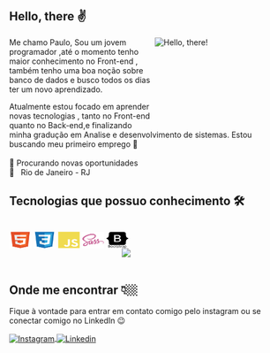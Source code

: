 ## Hello, there ✌
<a href="#">
<img src="https://media1.tenor.com/images/a7bd6b94430c1e66148d580209e377c5/tenor.gif?itemid=5043108" title="hello" width="240" height="160" align="right" padding-left='20px' alt="Hello, there!">
</a>

Me chamo Paulo, Sou um jovem programador ,até o momento tenho maior conhecimento no Front-end , também tenho uma boa noção sobre banco de dados e busco todos os dias ter um novo aprendizado.
  
Atualmente estou focado em aprender novas tecnologias , tanto no Front-end quanto no Back-end,e finalizando minha gradução em Analise e desenvolvimento de sistemas. Estou buscando meu primeiro emprego  🚀
<br><br>
🔎 Procurando novas oportunidades <br>
📍   Rio de Janeiro - RJ<br>  

## Tecnologias que possuo conhecimento 🛠
<div style="display: inline_block"><br>  
<img align="center" alt="Dan-HTML" height="30" width="40" src="https://raw.githubusercontent.com/devicons/devicon/master/icons/html5/html5-original.svg">
<img align="center" alt="Dan-CSS" height="30" width="40" src="https://raw.githubusercontent.com/devicons/devicon/master/icons/css3/css3-original.svg">
<img align="center" alt="Dan-Js" height="30" width="40" src="https://raw.githubusercontent.com/devicons/devicon/master/icons/javascript/javascript-plain.svg">
<img align="center" alt="Dan-React" height="30" width="40" src="https://raw.githubusercontent.com/devicons/devicon/master/icons/sass/sass-original.svg">
<img align="center" alt="Dan-React" height="30" width="40" src="https://raw.githubusercontent.com/devicons/devicon/master/icons/bootstrap/bootstrap-plain-wordmark.svg">

<img src="https://media.giphy.com/media/iIGT8Y1rOYhBpdHh1C/giphy.gif" width="300px" align="right">
<br>
<br>
<br>

## Onde me encontrar 👇🏼

Fique à vontade para entrar em contato comigo pelo instagram ou se conectar comigo no LinkedIn 😉

<div>
<a href="https://instagram.com/paulo.16pc" target="_blank">
 <img align="center" src="https://img.shields.io/badge/Instagram-E4405F?style=for-the-badge&logo=instagram&logoColor=white" alt="Instagram"/>
</a>

<a href="https://www.linkedin.com/in/julianaconde/" target="_blank">
 <img align="center" src="https://img.shields.io/badge/LinkedIn-0077B5?style=for-the-badge&logo=linkedin&logoColor=white" alt="Linkedin"/>
</a>

</div>
<br>
